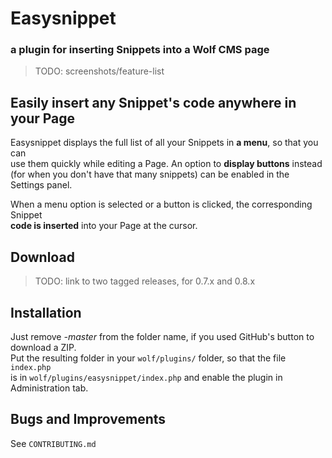 # Easysnippet
### a plugin for inserting Snippets into a Wolf CMS page

> TODO: screenshots/feature-list

## Easily insert any Snippet's code anywhere in your Page

Easysnippet displays the full list of all your Snippets in **a menu**, so that you can  
use them quickly while editing a Page. An option to **display buttons** instead  
(for when you don't have that many snippets) can be enabled in the Settings panel.

When a menu option is selected or a button is clicked, the corresponding Snippet  
**code is inserted** into your Page at the cursor.


## Download

> TODO: link to two tagged releases, for 0.7.x and 0.8.x

## Installation

Just remove *-master* from the folder name, if you used GitHub's button to download a ZIP.  
Put the resulting folder in your `wolf/plugins/` folder, so that the file `index.php`  
is in `wolf/plugins/easysnippet/index.php` and enable the plugin in Administration tab.


## Bugs and Improvements

See `CONTRIBUTING.md`

